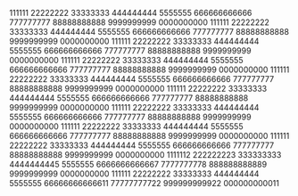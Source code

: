 111111
22222222
33333333
444444444
5555555
666666666666
777777777
88888888888
9999999999
0000000000
111111
22222222
33333333
444444444
5555555
666666666666
777777777
88888888888
9999999999
0000000000
111111
22222222
33333333
444444444
5555555
666666666666
777777777
88888888888
9999999999
0000000000
111111
22222222
33333333
444444444
5555555
666666666666
777777777
88888888888
9999999999
0000000000
111111
22222222
33333333
444444444
5555555
666666666666
777777777
88888888888
9999999999
0000000000
111111
22222222
33333333
444444444
5555555
666666666666
777777777
88888888888
9999999999
0000000000
111111
22222222
33333333
444444444
5555555
666666666666
777777777
88888888888
9999999999
0000000000
111111
22222222
33333333
444444444
5555555
666666666666
777777777
88888888888
9999999999
0000000000
111111
22222222
33333333
444444444
5555555
666666666666
777777777
88888888888
9999999999
0000000000
1111112
222222223
333333333
4444444445
5555555
6666666666667
7777777778
888888888889
9999999999
0000000000
111111
22222222
33333333
444444444
5555555
66666666666611
77777777722
999999999922
000000000011


